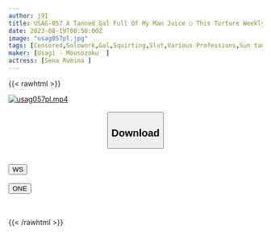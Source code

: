 ```yaml
---
author: j91
title: USAG-057 A Tanned Gal Full Of My Man Juice ○ This Torture Weekly Rape It's The Estrus Season, So Use It As You Like Super Masochistic Surfer Lumina Sena
date: 2023-08-19T00:50:00Z
image: "usag057pl.jpg"
tags: [Censored,Solowork,Gal,Squirting,Slut,Various Professions,Sun tan	 ]
maker: [Usagi - Mousozoku  ]
actress: [Sena Rumina ]
---
```



{{< rawhtml >}}

<div class="video" data-videoid="vbhhjrnpq8s4">
    <a href="javascript:;">
        <img src="https://my.j91.asia/posts/usag057pl/usag057pl.jpg" width="WIDTH" height="HEIGHT" alt="usag057pl.mp4" loading="lazy">
    </a>
</div>

<script type="text/javascript" src="https://j91.asia/asset/on-demand-ws.js"></script>

<br>
  <link rel="stylesheet" href="https://j91.asia/asset/bs5.css">
  
  <center>
  <button class="btn btn-primary" type="button" data-bs-toggle="collapse" data-bs-target=".multi-collapse" aria-expanded="false" aria-controls="multiCollapseExample1 multiCollapseExample2"><h2>Download</h2></button></center>
</p>
<div class="row">
  <div class="col">
    <div class="collapse multi-collapse" id="multiCollapseExample1">
      <div class="card card-body">
	      	      <br>
<div class="buttons">  
<a href="https://wolfstream.tv/vbhhjrnpq8s4"><button class="btn-hover color-3"><i class="fa fa-download"></i> WS</button></a></div>
    </div>
  </div>
</div>
  <div class="col">
    <div class="collapse multi-collapse" id="multiCollapseExample2">
      <div class="card card-body">
	      <br>
<div class="buttons">
    <a href="https://oneupload.to/1wx18vs4kz6c"><button class="btn-hover color-9"><i class="fa fa-download"></i> ONE</button></a></div>
<br><br>
      </div>
    </div>
  </div>
</div>

{{< /rawhtml >}}
